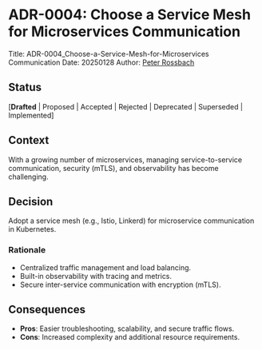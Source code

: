 # ADR-0004: Choose a Service Mesh for Microservices Communication

Title:  ADR-0004_Choose-a-Service-Mesh-for-Microservices Communication
Date:   20250128
Author: [Peter Rossbach](mailto://peter.rossbach@bee42.com)

## Status

[__Drafted__ | Proposed | Accepted | Rejected | Deprecated | Superseded | Implemented]


## Context

With a growing number of microservices, managing service-to-service communication, security (mTLS), and observability has become challenging.

## Decision
Adopt a service mesh (e.g., Istio, Linkerd) for microservice communication in Kubernetes.

### Rationale

* Centralized traffic management and load balancing.
* Built-in observability with tracing and metrics.
* Secure inter-service communication with encryption (mTLS).

## Consequences

* __Pros__: Easier troubleshooting, scalability, and secure traffic flows.
* __Cons__: Increased complexity and additional resource requirements.